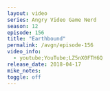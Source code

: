 ```yaml
---
layout: video
series: Angry Video Game Nerd
season: 12
episode: 156
title: "Earthbound"
permalink: /avgn/episode-156
video_info:
  - youtube;YouTube;LZ5nX0FTH6Q
release_date: 2018-04-17
mike_notes:
toggle: off
---
```


